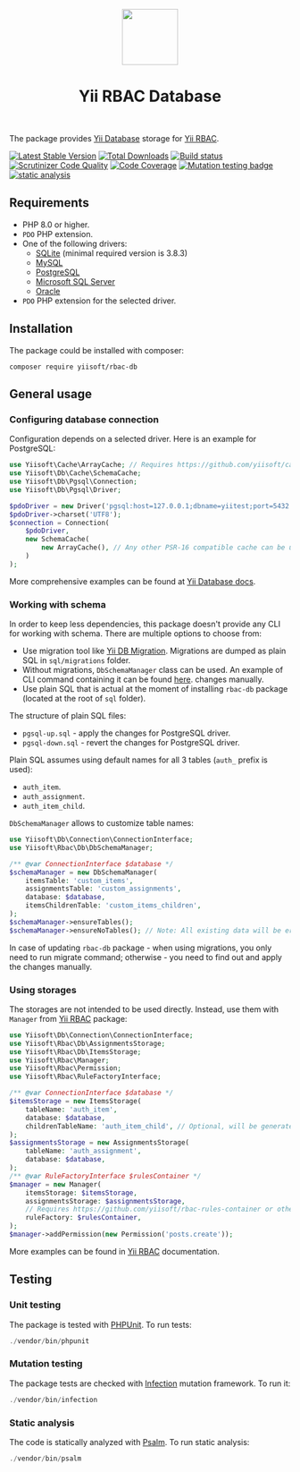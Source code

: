 <p align="center">
    <a href="https://github.com/yiisoft" target="_blank">
        <img src="https://github.com/yiisoft.png" height="100px">
    </a>
    <h1 align="center">Yii RBAC Database</h1>
    <br>
</p>

The package provides [Yii Database](https://github.com/yiisoft/db) storage for 
[Yii RBAC](https://github.com/yiisoft/rbac).

[![Latest Stable Version](https://poser.pugx.org/yiisoft/rbac-db/v/stable.png)](https://packagist.org/packages/yiisoft/rbac-db)
[![Total Downloads](https://poser.pugx.org/yiisoft/rbac-db/downloads.png)](https://packagist.org/packages/yiisoft/rbac-db)
[![Build status](https://github.com/yiisoft/rbac-db/workflows/build/badge.svg)](https://github.com/yiisoft/rbac-db/actions?query=workflow%3Abuild)
[![Scrutinizer Code Quality](https://scrutinizer-ci.com/g/yiisoft/rbac-db/badges/quality-score.png?b=master)](https://scrutinizer-ci.com/g/yiisoft/rbac-db/?branch=master)
[![Code Coverage](https://scrutinizer-ci.com/g/yiisoft/rbac-db/badges/coverage.png?b=master)](https://scrutinizer-ci.com/g/yiisoft/rbac-db/?branch=master)
[![Mutation testing badge](https://img.shields.io/endpoint?style=flat&url=https%3A%2F%2Fbadge-api.stryker-mutator.io%2Fgithub.com%2Fyiisoft%2Frbac-db%2Fmaster)](https://dashboard.stryker-mutator.io/reports/github.com/yiisoft/rbac-db/master)
[![static analysis](https://github.com/yiisoft/rbac-db/workflows/static%20analysis/badge.svg)](https://github.com/yiisoft/rbac-db/actions?query=workflow%3A%22static+analysis%22)

## Requirements

- PHP 8.0 or higher.
- `PDO` PHP extension.
- One of the following drivers:
  - [SQLite](https://github.com/yiisoft/db-sqlite) (minimal required version is 3.8.3)
  - [MySQL](https://github.com/yiisoft/db-mysql)
  - [PostgreSQL](https://github.com/yiisoft/db-pgsql)
  - [Microsoft SQL Server](https://github.com/yiisoft/db-mssql)
  - [Oracle](https://github.com/yiisoft/db-oracle)
- `PDO` PHP extension for the selected driver.

## Installation

The package could be installed with composer:

```shell
composer require yiisoft/rbac-db
```

## General usage

### Configuring database connection

Configuration depends on a selected driver. Here is an example for PostgreSQL:

```php
use Yiisoft\Cache\ArrayCache; // Requires https://github.com/yiisoft/cache
use Yiisoft\Db\Cache\SchemaCache;
use Yiisoft\Db\Pgsql\Connection;
use Yiisoft\Db\Pgsql\Driver;

$pdoDriver = new Driver('pgsql:host=127.0.0.1;dbname=yiitest;port=5432', 'user', 'password');
$pdoDriver->charset('UTF8');
$connection = Connection(
    $pdoDriver, 
    new SchemaCache(
        new ArrayCache(), // Any other PSR-16 compatible cache can be used.
    )
);
```

More comprehensive examples can be found at 
[Yii Database docs](https://github.com/yiisoft/db/blob/master/docs/en/README.md#prerequisites).

### Working with schema

In order to keep less dependencies, this package doesn't provide any CLI for working with schema. There are multiple 
options to choose from:

- Use migration tool like [Yii DB Migration](https://github.com/yiisoft/yii-db-migration). Migrations are dumped as 
plain SQL in `sql/migrations` folder.
- Without migrations, `DbSchemaManager` class can be used. An example of CLI command containing it can be found 
[here](examples/Command/RbacDbInit.php).
changes manually.
- Use plain SQL that is actual at the moment of installing `rbac-db` package (located at the root of `sql` folder).

The structure of plain SQL files:

- `pgsql-up.sql` - apply the changes for PostgreSQL driver.
- `pgsql-down.sql` - revert the changes for PostgreSQL driver.

Plain SQL assumes using default names for all 3 tables (`auth_` prefix is used):

- `auth_item`.
- `auth_assignment`.
- `auth_item_child`.

`DbSchemaManager` allows to customize table names:

```php
use Yiisoft\Db\Connection\ConnectionInterface;
use Yiisoft\Rbac\Db\DbSchemaManager;

/** @var ConnectionInterface $database */
$schemaManager = new DbSchemaManager(
    itemsTable: 'custom_items',
    assignmentsTable: 'custom_assignments',
    database: $database,
    itemsChildrenTable: 'custom_items_children',
);
$schemaManager->ensureTables();
$schemaManager->ensureNoTables(); // Note: All existing data will be erased.
```

In case of updating `rbac-db` package - when using migrations, you only need to run migrate command; otherwise - you
need to find out and apply the changes manually.

### Using storages

The storages are not intended to be used directly. Instead, use them with `Manager` from
[Yii RBAC](https://github.com/yiisoft/rbac) package:

```php
use Yiisoft\Db\Connection\ConnectionInterface;
use Yiisoft\Rbac\Db\AssignmentsStorage;
use Yiisoft\Rbac\Db\ItemsStorage;
use Yiisoft\Rbac\Manager;
use Yiisoft\Rbac\Permission;
use Yiisoft\Rbac\RuleFactoryInterface;

/** @var ConnectionInterface $database */
$itemsStorage = new ItemsStorage(
    tableName: 'auth_item',
    database: $database,
    childrenTableName: 'auth_item_child', // Optional, will be generated automatically when empty. 
);
$assignmentsStorage = new AssignmentsStorage(
    tableName: 'auth_assignment',
    database: $database,
);
/** @var RuleFactoryInterface $rulesContainer */
$manager = new Manager(
    itemsStorage: $itemsStorage, 
    assignmentsStorage: $assignmentsStorage,
    // Requires https://github.com/yiisoft/rbac-rules-container or other compatible factory.
    ruleFactory: $rulesContainer,
);
$manager->addPermission(new Permission('posts.create'));
```

More examples can be found in [Yii RBAC](https://github.com/yiisoft/rbac) documentation.

## Testing

### Unit testing

The package is tested with [PHPUnit](https://phpunit.de/). To run tests:

```php
./vendor/bin/phpunit
```

### Mutation testing

The package tests are checked with [Infection](https://infection.github.io/) mutation framework. To run it:

```php
./vendor/bin/infection
```

### Static analysis

The code is statically analyzed with [Psalm](https://psalm.dev). To run static analysis:

```php
./vendor/bin/psalm
```
